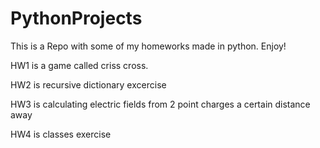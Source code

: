 # PythonProjects

This is a Repo with some of my homeworks made in python. Enjoy! 

HW1 is a game called criss cross.

HW2 is recursive dictionary excercise

HW3 is calculating electric fields from 2 point charges a certain distance away 

HW4 is classes exercise

